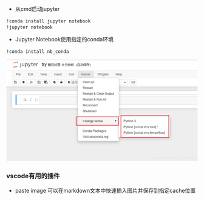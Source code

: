 - 从cmd启动jupyter
```shell
!conda install jupyter notebook
!jupyter notebook
```
- Jupyter Notebook使用指定的conda环境
 ```
 !conda install nb_conda
 ```
 ![](./.cache/2022-08-21-21-09-50.png)

 ### vscode有用的插件
 - paste image 
可以在markdown文本中快速插入图片并保存到指定cache位置